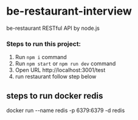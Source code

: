# be-restaurant-interview
be-restaurant RESTful API by node.js

### Steps to run this project:

1. Run `npm i` command
2. Run `npm start` or `npm run dev`  command
3. Open URL http://localhost:3001/test
4. run restaurant follow step below


## steps to run docker redis

docker run --name redis -p 6379:6379 -d redis